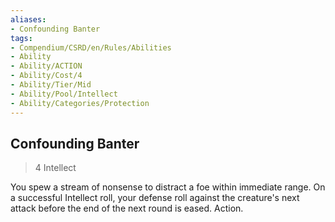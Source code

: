 ```yaml
---
aliases:
- Confounding Banter
tags:
- Compendium/CSRD/en/Rules/Abilities
- Ability
- Ability/ACTION
- Ability/Cost/4
- Ability/Tier/Mid
- Ability/Pool/Intellect
- Ability/Categories/Protection
---
```


  
## Confounding Banter  
>4  Intellect  
  
You spew a stream of nonsense to distract a foe within immediate range. On a successful Intellect roll, your defense roll against the creature's next attack before the end of the next round is eased. Action.